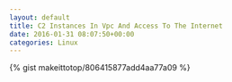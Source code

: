 ```yaml
---
layout: default                                                                                                              
title: C2 Instances In Vpc And Access To The Internet                                                                                                                       
date: 2016-01-31 08:07:50+00:00                                                                                                                        
categories: Linux                                                                                                                
---                                                                                                                              
```


{% gist makeittotop/806415877add4aa77a09 %}                                                                                                           


